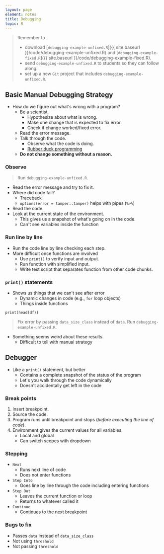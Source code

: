 ```yaml
---
layout: page
element: notes
title: Debugging
topic: R
---
```


> Remember to
>
> * download [`debugging-example-unfixed.R`]({{ site.baseurl }}/code/debugging-example-unfixed.R) and [`debugging-example-fixed.R`]({{ site.baseurl }}/code/debugging-example-fixed.R).
> * send `debugging-example-unfixed.R` to students so they can follow along.
> * set up a new `Git` project that includes `debugging-example-unfixed.R`.

## Basic Manual Debugging Strategy

* How do we figure out what's wrong with a program?
    * Be a scientist.
        * Hypothesize about what is wrong.
        * Make one change that is expected to fix error.
        * Check if change worked/fixed error.
    * Read the error message.
    * Talk through the code.
        * Observe what the code is doing.
        * [Rubber duck programming](https://en.wikipedia.org/wiki/Rubber_duck_debugging)
    * **Do not change something without a reason.**

### Observe

> Run `debugging-example-unfixed.R`.

* Read the error message and try to fix it.
* Where did code fail? 
    * Traceback
    * `options(error = tamper::tamper)` helps with pipes (`%>%`)
* Read the code.
* Look at the current state of the environment.
    * This gives us a snapshot of what's going on in the code.
    * Can't see variables inside the function

### Run line by line

* Run the code line by line checking each step.
* More difficult once functions are involved
    * Use `print()` to verify input and output.
    * Run function with simplified input.
    * Write test script that separates function from other code chunks.

### `print()` statements
* Shows us things that we can't see after error
    * Dynamic changes in code (e.g., `for` loop objects)
    * Things inside functions

```
print(head(df))
``` 

> Fix error by passing `data_size_class` instead of `data`.
> Run `debugging-example-unfixed.R`.  

* Something seems weird about these results.
    * Difficult to tell with manual strategy	

## Debugger

* Like a `print()` statement, but better
    * Contains a complete snapshot of the status of the program
    * Let's you walk through the code dynamically
    * Doesn't accidentally get left in the code

### Break points

1. Insert breakpoint.
2. Source the code.
3. Program runs until breakpoint and stops (*before executing the line of code*).
4. Environment gives the current values for all variables. 
    * Local and global 
    * Can switch scopes with dropdown

### Stepping

* `Next` 
    * Runs next line of code 
    * Does not enter functions
* `Step Into` 
    * Goes line by line through the code including entering functions
* `Step Out` 
    * Leaves the current function or loop 
    * Returns to whatever called it
* `Continue` 
    * Continues to the next breakpoint

### Bugs to fix

* Passes `data` instead of `data_size_class`
* Not using `threshold`
* Not passing `threshold`
